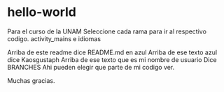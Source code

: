 # hello-world
Para el curso de la UNAM
Seleccione cada rama para ir al respectivo codigo.
activity_mains e idiomas

Arriba de este readme dice README.md en azul 
Arriba de ese texto azul dice Kaosgustaph
Arriba de ese texto que es mi nombre de usuario
Dice BRANCHES
Ahi pueden elegir que parte de mi codigo ver.

Muchas gracias.

